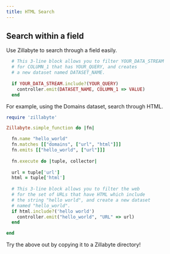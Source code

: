 ```yaml
---
title: HTML Search
---
```

## Search within a field

Use Zillabyte to search through a field easily. 

```ruby
  # This 3-line block allows you to filter YOUR_DATA_STREAM
  # for COLUMN_1 that has YOUR_QUERY, and creates
  # a new dataset named DATASET_NAME.
  
  if YOUR_DATA_STREAM.include?(YOUR_QUERY)
    controller.emit(DATASET_NAME, COLUMN_1 => VALUE)
  end
```

For example, using the Domains dataset, search through HTML.

```ruby
require 'zillabyte'

Zillabyte.simple_function do |fn| 

  fn.name "hello_world"
  fn.matches [["domains", ["url", "html"]]] 
  fn.emits [["hello_world", ["url"]]] 
  
  fn.execute do |tuple, collector| 
    
  url = tuple['url']
  html = tuple['html'] 
  
  # This 3-line block allows you to filter the web 
  # for the set of URLs that have HTML which include 
  # the string "hello world", and create a new dataset
  # named "hello_world".
  if html.include?('hello world')
    controller.emit("hello_world", "URL" => url)
  end 

end 
```

Try the above out by copying it to a Zillabyte directory!




[HTML5 Boilerplate]: http://html5boilerplate.com/
[SMACSS]: http://smacss.com/
